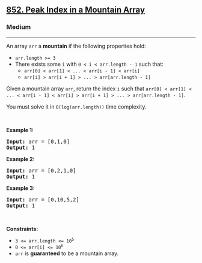 <h2><a href="https://leetcode.com/problems/peak-index-in-a-mountain-array/">852. Peak Index in a Mountain Array</a></h2><h3>Medium</h3><hr><div><p class="bv-p-translate">An array <code>arr</code> a <strong>mountain</strong> if the following properties hold:<bv-p-translate-btn class="bv-p-translate-btn" title="Burning Vocabulary translation" style="left: 0px; display: none; top: -18px;">↳</bv-p-translate-btn></p>

<ul>
	<li><code>arr.length &gt;= 3</code></li>
	<li>There exists some <code>i</code> <bvtag class="memorize_new_word bv_leetcode_com bv_browserName_google_chrome  burning_vocabulary  _id_1594940668588">with</bvtag> <code>0 &lt; i &lt; arr.length - 1</code> such that:
	<ul>
		<li><code>arr[0] &lt; arr[1] &lt; ... &lt; arr[i - 1] &lt; arr[i] </code></li>
		<li><code>arr[i] &gt; arr[i + 1] &gt; ... &gt; arr[arr.length - 1]</code></li>
	</ul>
	</li>
</ul>

<p class="bv-p-translate">Given a mountain array <code>arr</code>, return the index <code>i</code> such that <code>arr[0] &lt; arr[1] &lt; ... &lt; arr[i - 1] &lt; arr[i] &gt; arr[i + 1] &gt; ... &gt; arr[arr.length - 1]</code>.<bv-p-translate-btn class="bv-p-translate-btn" title="Burning Vocabulary translation" style="left: -28px; display: none;">↳</bv-p-translate-btn></p>

<p class="bv-p-translate">You must solve it in <code>O(log(arr.length))</code> time complexity.<bv-p-translate-btn class="bv-p-translate-btn" title="Burning Vocabulary translation" style="left: 0px; display: none; top: -18px;">↳</bv-p-translate-btn></p>

<p>&nbsp;</p>
<p><strong class="example">Example 1:</strong></p>

<pre><strong>Input:</strong> arr = [0,1,0]
<strong>Output:</strong> 1
</pre>

<p><strong class="example">Example 2:</strong></p>

<pre><strong>Input:</strong> arr = [0,2,1,0]
<strong>Output:</strong> 1
</pre>

<p><strong class="example">Example 3:</strong></p>

<pre><strong>Input:</strong> arr = [0,10,5,2]
<strong>Output:</strong> 1
</pre>

<p>&nbsp;</p>
<p class="bv-p-translate"><strong>Constraints:</strong><bv-p-translate-btn class="bv-p-translate-btn" title="Burning Vocabulary translation" style="left: 0px; display: none; top: -18px;">↳</bv-p-translate-btn></p>

<ul>
	<li><code>3 &lt;= arr.length &lt;= 10<sup>5</sup></code></li>
	<li><code>0 &lt;= arr[i] &lt;= 10<sup>6</sup></code></li>
	<li><code>arr</code> is <strong>guaranteed</strong> to be a mountain array.</li>
</ul>
</div>